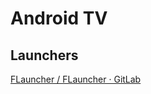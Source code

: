 # Android TV

## Launchers

[FLauncher / FLauncher · GitLab](https://gitlab.com/flauncher/flauncher)
